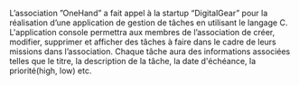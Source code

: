 
Lʼassociation ˮOneHandˮ a fait appel à la startup “DigitalGearˮ pour la réalisation dʼune application de gestion de tâches en utilisant le langage C. L'application console permettra aux membres de lʼassociation de créer, modifier, supprimer et afficher des tâches à faire dans le cadre de leurs missions dans lʼassociation. Chaque tâche aura des informations associées telles que le titre, la description de la tâche, la date d'échéance, la priorité(high, low) etc.
